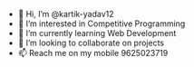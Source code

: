 - 👋 Hi, I’m @kartik-yadav12
- 👀 I’m interested in Competitive Programming
- 🌱 I’m currently learning Web Development
- 💞️ I’m looking to collaborate on projects
- 📫 Reach me on my mobile 9625023719

<!---
kartik-yadav12/kartik-yadav12 is a ✨ special ✨ repository because its `README.md` (this file) appears on your GitHub profile.
You can click the Preview link to take a look at your changes.
--->
